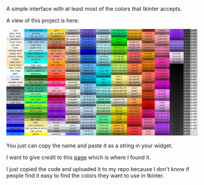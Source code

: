 A simple interface with at least most of the colors that tkinter accepts.

A view of this project is here:

![Example](./screenshots/example.jpg)

You just can copy the name and paste it as a string in your widget.

I want to give credit to this [page](http://www.science.smith.edu/dftwiki/index.php/Color_Charts_for_TKinter)
which is where I found it.

I just copied the code and uploaded it to my repo because I don't know
if people find it easy to find the colors they want to use in tkinter.
